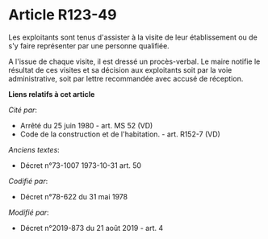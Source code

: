 # Article R123-49

Les exploitants sont tenus d'assister à la visite de leur établissement ou de s'y faire représenter par une personne
qualifiée.

A l'issue de chaque visite, il est dressé un procès-verbal. Le maire notifie le résultat de ces visites et sa décision aux
exploitants soit par la voie administrative, soit par lettre recommandée avec accusé de réception.

**Liens relatifs à cet article**

_Cité par_:

  - Arrêté du 25 juin 1980 - art. MS 52 (VD)
  - Code de la construction et de l'habitation. - art. R152-7 (VD)

_Anciens textes_:

  - Décret n°73-1007 1973-10-31 art. 50

_Codifié par_:

  - Décret n°78-622 du 31 mai 1978

_Modifié par_:

  - Décret n°2019-873 du 21 août 2019 - art. 4
